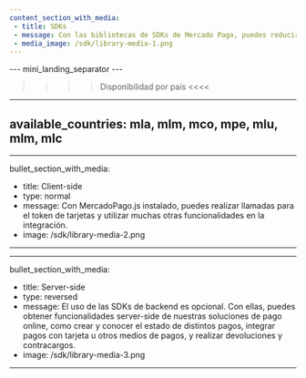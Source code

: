 ```yaml
---
content_section_with_media: 
 - title: SDKs
 - message: Con las bibliotecas de SDKs de Mercado Pago, puedes reducir el tiempo de integración client-side y server-side.
 - media_image: /sdk/library-media-1.png
---
```

--- mini_landing_separator ---

>>>> Disponibilidad por país <<<<
---
available_countries: mla, mlm, mco, mpe, mlu, mlm, mlc
---

---
bullet_section_with_media: 
 - title: Client-side
 - type: normal
 - message: Con MercadoPago.js instalado, puedes realizar llamadas para el token de tarjetas y utilizar muchas otras funcionalidades en la integración. 
 - image: /sdk/library-media-2.png
---

---
bullet_section_with_media: 
 - title: Server-side
 - type: reversed
 - message: El uso de las SDKs de backend es opcional. Con ellas, puedes obtener funcionalidades server-side de nuestras soluciones de pago online, como crear y conocer el estado de distintos pagos, integrar pagos con tarjeta u otros medios de pagos, y realizar devoluciones y contracargos.
 - image: /sdk/library-media-3.png
---

